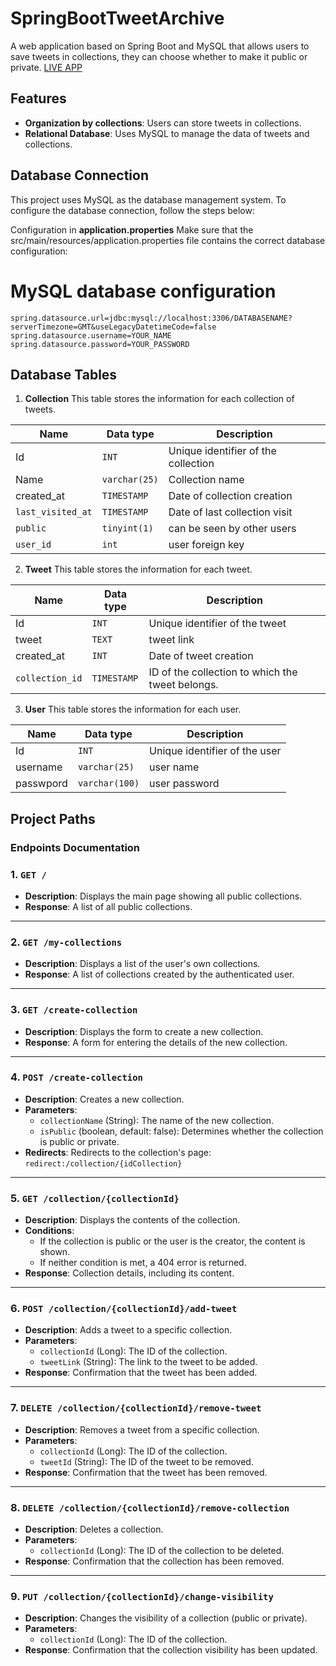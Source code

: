 


# SpringBootTweetArchive
A web application based on Spring Boot and MySQL that allows users to save tweets in collections, they can choose whether to make it public or private.
[LIVE APP](https://tweet-manager.marcpericot.es/)

## Features

 - **Organization by collections**: Users can store tweets in collections.
 - **Relational Database**: Uses MySQL to manage the data of  tweets and collections.

  
## Database Connection
This project uses MySQL as the database management system. To configure the database connection, follow the steps below:

Configuration in **application.properties**
Make sure that the src/main/resources/application.properties file contains the correct database configuration:

# MySQL database configuration

    spring.datasource.url=jdbc:mysql://localhost:3306/DATABASENAME?serverTimezone=GMT&useLegacyDatetimeCode=false
	spring.datasource.username=YOUR_NAME
	spring.datasource.password=YOUR_PASSWORD

## Database Tables

 1. **Collection**
 This table stores the information for each collection of tweets.

|          Name      |Data type|Description                         |
|----------------|-------------------------------|-----------------------------|
|Id|`INT`            |Unique identifier of the collection            |
|Name|`varchar(25)`            |Collection name            |
|created_at|`TIMESTAMP`|Date of collection creation|
|`last_visited_at`|`TIMESTAMP`|Date of last collection visit|
|`public`|`tinyint(1)`|can be seen by other users|
|`user_id`|`int`|user foreign key|
2. **Tweet**
 This table stores the information for each tweet.

|          Name      |Data type|Description                         |
|----------------|-------------------------------|-----------------------------|
|Id|`INT`            |Unique identifier of the tweet|
|tweet|`TEXT`            |tweet link            |
|created_at|`INT`|Date of tweet creation|
|`collection_id`|`TIMESTAMP`|ID of the collection to which the tweet belongs.|
3. **User**
 This table stores the information for each user.

|          Name      |Data type|Description                         |
|----------------|-------------------------------|-----------------------------|
|Id|`INT`            |Unique identifier of the user|
|username|`varchar(25)`            |user name|
|passwpord|`varchar(100)`    |user password
## Project Paths
### Endpoints Documentation

### 1. `GET /`
- **Description**: Displays the main page showing all public collections.
- **Response**: A list of all public collections.
  
---

### 2. `GET /my-collections`
- **Description**: Displays a list of the user's own collections.
- **Response**: A list of collections created by the authenticated user.
  
---

### 3. `GET /create-collection`
- **Description**: Displays the form to create a new collection.
- **Response**: A form for entering the details of the new collection.
  
---

### 4. `POST /create-collection`
- **Description**: Creates a new collection.
- **Parameters**:
  - `collectionName` (String): The name of the new collection.
  - `isPublic` (boolean, default: false): Determines whether the collection is public or private.
- **Redirects**: Redirects to the collection's page: `redirect:/collection/{idCollection}`
  
---

### 5. `GET /collection/{collectionId}`
- **Description**: Displays the contents of the collection.
- **Conditions**:
  - If the collection is public or the user is the creator, the content is shown.
  - If neither condition is met, a 404 error is returned.
- **Response**: Collection details, including its content.
  
---

### 6. `POST /collection/{collectionId}/add-tweet`
- **Description**: Adds a tweet to a specific collection.
- **Parameters**:
  - `collectionId` (Long): The ID of the collection.
  - `tweetLink` (String): The link to the tweet to be added.
- **Response**: Confirmation that the tweet has been added.
  
---

### 7. `DELETE /collection/{collectionId}/remove-tweet`
- **Description**: Removes a tweet from a specific collection.
- **Parameters**:
  - `collectionId` (Long): The ID of the collection.
  - `tweetId` (String): The ID of the tweet to be removed.
- **Response**: Confirmation that the tweet has been removed.
  
---

### 8. `DELETE /collection/{collectionId}/remove-collection`
- **Description**: Deletes a collection.
- **Parameters**:
  - `collectionId` (Long): The ID of the collection to be deleted.
- **Response**: Confirmation that the collection has been removed.
  
---

### 9. `PUT /collection/{collectionId}/change-visibility`
- **Description**: Changes the visibility of a collection (public or private).
- **Parameters**:
  - `collectionId` (Long): The ID of the collection.
- **Response**: Confirmation that the collection visibility has been updated.
